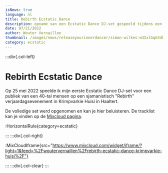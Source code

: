 ```yaml
---
isNews: true
language: nl
title: Rebirth Ecstatic Dance
description: opname van een Ecstatic Dance DJ-set gespeeld tijdens een privé verjaardags/rebirth evenement
date: 07/21/2022
author: Wouter Vernaillen
thumbnail: /images/news/releaseyourinnerdancer/simon-wilkes-m3IxlGqG3dk-unsplash.png
category: ecstatic
---
```


:::div{.col-left}

# Rebirth Ecstatic Dance

Op 25 mei 2022 speelde ik mijn eerste Ecstatic Dance DJ-set voor een publiek van een 40-tal mensen op een sjamanistisch "Rebirth" verjaardagsevenement in Krimpvarkie Huisi in Haaltert.

De volledige set werd opgenomen en kan je hier beluisteren. De tracklist kan je vinden op de [Mixcloud pagina](https://www.mixcloud.com/woutervernaillen/rebirth-ecstatic-dance-krimpvarkie-huisi/).

:HorizontalRule{category=ecstatic}

:::
:::div{.col-right}

:MixCloudIframe{src="https://www.mixcloud.com/widget/iframe/?light=1&feed=%2Fwoutervernaillen%2Frebirth-ecstatic-dance-krimpvarkie-huisi%2F"}

:::
:::div{.col-clear}
:::
